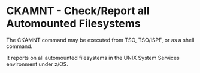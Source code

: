 # CKAMNT - Check/Report all Automounted Filesystems

The CKAMNT command may be executed from TSO, TSO/ISPF, or as a
shell command.

It reports on all automounted filesystems in the UNIX System Services
environment under z/OS.
